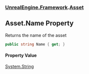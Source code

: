 ### [UnrealEngine.Framework](./UnrealEngine-Framework.md 'UnrealEngine.Framework').[Asset](./Asset.md 'UnrealEngine.Framework.Asset')
## Asset.Name Property
Returns the name of the asset  
```csharp
public string Name { get; }
```
#### Property Value
[System.String](https://docs.microsoft.com/en-us/dotnet/api/System.String 'System.String')  

